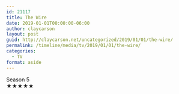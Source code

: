 ```yaml
---
id: 21117
title: The Wire
date: 2019-01-01T00:00:00-06:00
author: claycarson
layout: post
guid: http://claycarson.net/uncategorized/2019/01/01/the-wire/
permalink: /timeline/media/tv/2019/01/01/the-wire/
categories:
  - TV
format: aside
---
```

<div class="media-details">Season 5</div>

<div class="media-creator"></div>

<div class="media-rating">★★★★★</div>